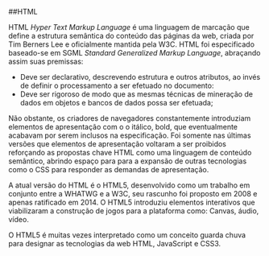 ##HTML

HTML *Hyper Text Markup Language*  é uma linguagem de marcação que define a estrutura semântica do conteúdo das páginas da web, criada por Tim Berners Lee e oficialmente mantida pela W3C. HTML foi especificado baseado-se em SGML *Standard Generalized Markup Language*, abraçando assim suas premissas:

- Deve ser declarativo, descrevendo estrutura e outros atributos, ao invés de definir o processamento a ser efetuado no documento:
- Deve ser rigoroso de modo que as mesmas técnicas de mineração de dados em objetos e bancos de dados possa ser efetuada;

Não obstante, os criadores de navegadores constantemente introduziam elementos de apresentação com o o itálico, bold, que eventualmente acabavam por serem inclusos na especificação. Foi somente nas últimas versões que elementos de apresentação voltaram a ser proibidos reforçando as propostas chave HTML como uma linguagem de conteúdo semântico, abrindo espaço para para a expansão de outras tecnologias como o CSS para responder as demandas de apresentação.

A atual versão do HTML é o HTML5, desenvolvido como um trabalho em conjunto entre a WHATWG e a W3C, seu rascunho foi proposto em 2008 e apenas ratificado em 2014. O HTML5 introduziu elementos interativos que viabilizaram a construção de jogos para a plataforma como: Canvas, áudio, vídeo.

O HTML5 é muitas vezes interpretado como um conceito guarda chuva para designar as tecnologias da web HTML, JavaScript e CSS3.
